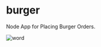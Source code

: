 # burger
Node App for Placing Burger Orders.




![word](https://user-images.githubusercontent.com/38080854/46483533-c2205000-c7ac-11e8-96f9-7d1afe651789.png)
